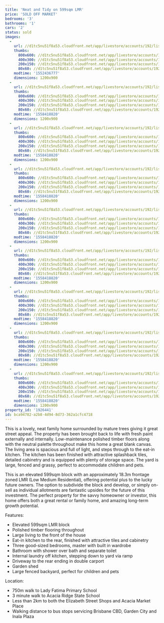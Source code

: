 ```yaml
---
title: 'Neat and Tidy on 599sqm LMR'
price: 'SOLD OFF MARKET'
bedrooms: '3'
bathrooms: '1'
cars: '2'
status: sold
images:
  -
    url: //d1tc5nu51f8a53.cloudfront.net/app/livestore/accounts/192/listings/1872330/images/watson-315-front-day_9fb1-659f-77e8-8b40-4ac6-e9a0-b654-c206_20190503024414.jpg
    thumbs:
      800x600: //d1tc5nu51f8a53.cloudfront.net/app/livestore/accounts/192/listings/1872330/images/watson-315-front-day_9fb1-659f-77e8-8b40-4ac6-e9a0-b654-c206_20190503024414_800x600.jpg
      400x300: //d1tc5nu51f8a53.cloudfront.net/app/livestore/accounts/192/listings/1872330/images/watson-315-front-day_9fb1-659f-77e8-8b40-4ac6-e9a0-b654-c206_20190503024414_400x300.jpg
      200x150: //d1tc5nu51f8a53.cloudfront.net/app/livestore/accounts/192/listings/1872330/images/watson-315-front-day_9fb1-659f-77e8-8b40-4ac6-e9a0-b654-c206_20190503024414_200x150.jpg
      80x60: //d1tc5nu51f8a53.cloudfront.net/app/livestore/accounts/192/listings/1872330/images/watson-315-front-day_9fb1-659f-77e8-8b40-4ac6-e9a0-b654-c206_20190503024414_80x60.jpg
    modtime: '1552436777'
    dimensions: 1200x900
  -
    url: //d1tc5nu51f8a53.cloudfront.net/app/livestore/accounts/192/listings/1872330/images/Watson-315-Block-Day_0b04-be46-91b3-8717-5614-1383-7b30-46d6_20190521040655.jpg
    thumbs:
      800x600: //d1tc5nu51f8a53.cloudfront.net/app/livestore/accounts/192/listings/1872330/images/Watson-315-Block-Day_0b04-be46-91b3-8717-5614-1383-7b30-46d6_20190521040655_800x600.jpg
      400x300: //d1tc5nu51f8a53.cloudfront.net/app/livestore/accounts/192/listings/1872330/images/Watson-315-Block-Day_0b04-be46-91b3-8717-5614-1383-7b30-46d6_20190521040655_400x300.jpg
      200x150: //d1tc5nu51f8a53.cloudfront.net/app/livestore/accounts/192/listings/1872330/images/Watson-315-Block-Day_0b04-be46-91b3-8717-5614-1383-7b30-46d6_20190521040655_200x150.jpg
      80x60: //d1tc5nu51f8a53.cloudfront.net/app/livestore/accounts/192/listings/1872330/images/Watson-315-Block-Day_0b04-be46-91b3-8717-5614-1383-7b30-46d6_20190521040655_80x60.jpg
    modtime: '1558418820'
    dimensions: 1200x900
  -
    url: //d1tc5nu51f8a53.cloudfront.net/app/livestore/accounts/192/listings/1872330/images/watson-315-backyard-_ff6e-a372-2d21-21b6-c398-c56f-ed23-7093_20190503024415.jpg
    thumbs:
      800x600: //d1tc5nu51f8a53.cloudfront.net/app/livestore/accounts/192/listings/1872330/images/watson-315-backyard-_ff6e-a372-2d21-21b6-c398-c56f-ed23-7093_20190503024415_800x600.jpg
      400x300: //d1tc5nu51f8a53.cloudfront.net/app/livestore/accounts/192/listings/1872330/images/watson-315-backyard-_ff6e-a372-2d21-21b6-c398-c56f-ed23-7093_20190503024415_400x300.jpg
      200x150: //d1tc5nu51f8a53.cloudfront.net/app/livestore/accounts/192/listings/1872330/images/watson-315-backyard-_ff6e-a372-2d21-21b6-c398-c56f-ed23-7093_20190503024415_200x150.jpg
      80x60: //d1tc5nu51f8a53.cloudfront.net/app/livestore/accounts/192/listings/1872330/images/watson-315-backyard-_ff6e-a372-2d21-21b6-c398-c56f-ed23-7093_20190503024415_80x60.jpg
    modtime: '1558418820'
    dimensions: 1200x900
  -
    url: //d1tc5nu51f8a53.cloudfront.net/app/livestore/accounts/192/listings/1872330/images/watson-315-kitchen-d_db40-0ec3-6106-ea52-ed3f-fca6-21b1-b19c_20190503024416.jpg
    thumbs:
      800x600: //d1tc5nu51f8a53.cloudfront.net/app/livestore/accounts/192/listings/1872330/images/watson-315-kitchen-d_db40-0ec3-6106-ea52-ed3f-fca6-21b1-b19c_20190503024416_800x600.jpg
      400x300: //d1tc5nu51f8a53.cloudfront.net/app/livestore/accounts/192/listings/1872330/images/watson-315-kitchen-d_db40-0ec3-6106-ea52-ed3f-fca6-21b1-b19c_20190503024416_400x300.jpg
      200x150: //d1tc5nu51f8a53.cloudfront.net/app/livestore/accounts/192/listings/1872330/images/watson-315-kitchen-d_db40-0ec3-6106-ea52-ed3f-fca6-21b1-b19c_20190503024416_200x150.jpg
      80x60: //d1tc5nu51f8a53.cloudfront.net/app/livestore/accounts/192/listings/1872330/images/watson-315-kitchen-d_db40-0ec3-6106-ea52-ed3f-fca6-21b1-b19c_20190503024416_80x60.jpg
    modtime: '1558418820'
    dimensions: 1200x900
  -
    url: //d1tc5nu51f8a53.cloudfront.net/app/livestore/accounts/192/listings/1872330/images/watson-315-living-da_5652-d333-0f76-20ad-4d9d-b9d3-ef02-f217_20190503024416.jpg
    thumbs:
      800x600: //d1tc5nu51f8a53.cloudfront.net/app/livestore/accounts/192/listings/1872330/images/watson-315-living-da_5652-d333-0f76-20ad-4d9d-b9d3-ef02-f217_20190503024416_800x600.jpg
      400x300: //d1tc5nu51f8a53.cloudfront.net/app/livestore/accounts/192/listings/1872330/images/watson-315-living-da_5652-d333-0f76-20ad-4d9d-b9d3-ef02-f217_20190503024416_400x300.jpg
      200x150: //d1tc5nu51f8a53.cloudfront.net/app/livestore/accounts/192/listings/1872330/images/watson-315-living-da_5652-d333-0f76-20ad-4d9d-b9d3-ef02-f217_20190503024416_200x150.jpg
      80x60: //d1tc5nu51f8a53.cloudfront.net/app/livestore/accounts/192/listings/1872330/images/watson-315-living-da_5652-d333-0f76-20ad-4d9d-b9d3-ef02-f217_20190503024416_80x60.jpg
    modtime: '1558418820'
    dimensions: 1200x900
  -
    url: //d1tc5nu51f8a53.cloudfront.net/app/livestore/accounts/192/listings/1872330/images/watson-315-bed3-dayn_18d9-a396-6f1b-917f-a339-379e-ff4f-ab26_20190503024417.jpg
    thumbs:
      800x600: //d1tc5nu51f8a53.cloudfront.net/app/livestore/accounts/192/listings/1872330/images/watson-315-bed3-dayn_18d9-a396-6f1b-917f-a339-379e-ff4f-ab26_20190503024417_800x600.jpg
      400x300: //d1tc5nu51f8a53.cloudfront.net/app/livestore/accounts/192/listings/1872330/images/watson-315-bed3-dayn_18d9-a396-6f1b-917f-a339-379e-ff4f-ab26_20190503024417_400x300.jpg
      200x150: //d1tc5nu51f8a53.cloudfront.net/app/livestore/accounts/192/listings/1872330/images/watson-315-bed3-dayn_18d9-a396-6f1b-917f-a339-379e-ff4f-ab26_20190503024417_200x150.jpg
      80x60: //d1tc5nu51f8a53.cloudfront.net/app/livestore/accounts/192/listings/1872330/images/watson-315-bed3-dayn_18d9-a396-6f1b-917f-a339-379e-ff4f-ab26_20190503024417_80x60.jpg
    modtime: '1558418820'
    dimensions: 1200x900
  -
    url: //d1tc5nu51f8a53.cloudfront.net/app/livestore/accounts/192/listings/1872330/images/watson-315-bed2-dayn_4e83-07bd-7a57-107b-d8d2-9ab3-6e9b-fb87_20190503024418.jpg
    thumbs:
      800x600: //d1tc5nu51f8a53.cloudfront.net/app/livestore/accounts/192/listings/1872330/images/watson-315-bed2-dayn_4e83-07bd-7a57-107b-d8d2-9ab3-6e9b-fb87_20190503024418_800x600.jpg
      400x300: //d1tc5nu51f8a53.cloudfront.net/app/livestore/accounts/192/listings/1872330/images/watson-315-bed2-dayn_4e83-07bd-7a57-107b-d8d2-9ab3-6e9b-fb87_20190503024418_400x300.jpg
      200x150: //d1tc5nu51f8a53.cloudfront.net/app/livestore/accounts/192/listings/1872330/images/watson-315-bed2-dayn_4e83-07bd-7a57-107b-d8d2-9ab3-6e9b-fb87_20190503024418_200x150.jpg
      80x60: //d1tc5nu51f8a53.cloudfront.net/app/livestore/accounts/192/listings/1872330/images/watson-315-bed2-dayn_4e83-07bd-7a57-107b-d8d2-9ab3-6e9b-fb87_20190503024418_80x60.jpg
    modtime: '1558418820'
    dimensions: 1200x900
  -
    url: //d1tc5nu51f8a53.cloudfront.net/app/livestore/accounts/192/listings/1872330/images/watson-315-bed1-dayn_ba41-fb22-c987-8b0c-0fba-8956-1dfd-648a_20190503024418.jpg
    thumbs:
      800x600: //d1tc5nu51f8a53.cloudfront.net/app/livestore/accounts/192/listings/1872330/images/watson-315-bed1-dayn_ba41-fb22-c987-8b0c-0fba-8956-1dfd-648a_20190503024418_800x600.jpg
      400x300: //d1tc5nu51f8a53.cloudfront.net/app/livestore/accounts/192/listings/1872330/images/watson-315-bed1-dayn_ba41-fb22-c987-8b0c-0fba-8956-1dfd-648a_20190503024418_400x300.jpg
      200x150: //d1tc5nu51f8a53.cloudfront.net/app/livestore/accounts/192/listings/1872330/images/watson-315-bed1-dayn_ba41-fb22-c987-8b0c-0fba-8956-1dfd-648a_20190503024418_200x150.jpg
      80x60: //d1tc5nu51f8a53.cloudfront.net/app/livestore/accounts/192/listings/1872330/images/watson-315-bed1-dayn_ba41-fb22-c987-8b0c-0fba-8956-1dfd-648a_20190503024418_80x60.jpg
    modtime: '1558418820'
    dimensions: 1200x900
  -
    url: //d1tc5nu51f8a53.cloudfront.net/app/livestore/accounts/192/listings/1872330/images/watson-315-bath-dayn_ff55-a454-1147-c51a-bdb9-d276-2d7e-b64e_20190503024419.jpg
    thumbs:
      800x600: //d1tc5nu51f8a53.cloudfront.net/app/livestore/accounts/192/listings/1872330/images/watson-315-bath-dayn_ff55-a454-1147-c51a-bdb9-d276-2d7e-b64e_20190503024419_800x600.jpg
      400x300: //d1tc5nu51f8a53.cloudfront.net/app/livestore/accounts/192/listings/1872330/images/watson-315-bath-dayn_ff55-a454-1147-c51a-bdb9-d276-2d7e-b64e_20190503024419_400x300.jpg
      200x150: //d1tc5nu51f8a53.cloudfront.net/app/livestore/accounts/192/listings/1872330/images/watson-315-bath-dayn_ff55-a454-1147-c51a-bdb9-d276-2d7e-b64e_20190503024419_200x150.jpg
      80x60: //d1tc5nu51f8a53.cloudfront.net/app/livestore/accounts/192/listings/1872330/images/watson-315-bath-dayn_ff55-a454-1147-c51a-bdb9-d276-2d7e-b64e_20190503024419_80x60.jpg
    modtime: '1558418820'
    dimensions: 1200x900
property_id: '1926441'
id: bca94782-a2b8-4d94-8d73-362a1cfc4718
---
```

This is a lovely, neat family home surrounded by mature trees giving it great street appeal. The property has been brought back to life with fresh paint externally and internally. Low-maintenance polished timber floors along with the neutral palette throughout make this home a great blank canvas. The living area is spacious and full of light, and steps through to the eat-in kitchen. The kitchen has been finished with attractive splashback tiles, detailed cabinetry and is equipped with plenty of storage space. The yard is large, fenced and grassy, perfect to accommodate children and pets.

This is an elevated 599sqm block with an approximately 18.3m frontage zoned LMR (Low Medium Residential), offering potential plus to the lucky future owners. The option to subdivide the block and develop, or simply on-sell as individual allotments are fantastic upsides for the future of this investment. The perfect property for the savvy homeowner or investor, this home offers both a great rental or family home, and amazing long-term growth potential. 

Features:

*  Elevated 599sqm LMR block
*  Polished timber flooring throughout
*  Large living to the front of the house
*  Eat-in kitchen to the rear, finished with attractive tiles and cabinetry
*  Three good-sized bedrooms, master with built in wardrobe
*  Bathroom with shower over bath and separate toilet
*  Internal laundry off kitchen, stepping down to yard via ramp
*  Driveway to the rear ending in double carport
*  Garden shed
*  Large fenced backyard, perfect for children and pets

Location:

*  750m walk to Lady Fatima Primary School
*  3 minute walk to Acacia Ridge State School
*  Less than 2km to both the Elizabeth Street Shops and Acacia Market Place
*  Walking distance to bus stops servicing Brisbane CBD, Garden City and Inala Plaza